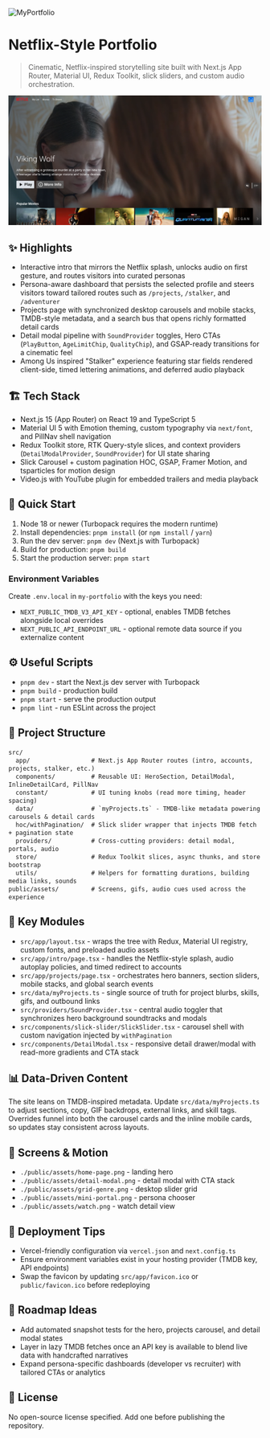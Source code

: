 ![MyPortfolio](https://socialify.git.ci/YagmurCemGul/MyPortfolio/image?custom_description=A+personal+portfolio+using+Next.js+App+Router+%2815%29%2C+React+19%2C+MUI%2C+Redux+Toolkit%2C+slick-carousel%2C+and+video.js.+Features+a+cinematic+hero%2C+a+Projects+page+with+desktop+sliders+and+a+mobile+stacked+layout%2C+plus+globally+tunable+UI+behaviors.&custom_language=JavaScript&description=1&font=Rokkitt&forks=1&issues=1&language=1&name=1&owner=1&pattern=Plus&pulls=1&stargazers=1&theme=Light)

# Netflix-Style Portfolio

> Cinematic, Netflix-inspired storytelling site built with Next.js App Router, Material UI, Redux Toolkit, slick sliders, and custom audio orchestration.

![Home screen](./public/assets/home-page.png)

## :sparkles: Highlights
- Interactive intro that mirrors the Netflix splash, unlocks audio on first gesture, and routes visitors into curated personas
- Persona-aware dashboard that persists the selected profile and steers visitors toward tailored routes such as `/projects`, `/stalker`, and `/adventurer`
- Projects page with synchronized desktop carousels and mobile stacks, TMDB-style metadata, and a search bus that opens richly formatted detail cards
- Detail modal pipeline with `SoundProvider` toggles, Hero CTAs (`PlayButton`, `AgeLimitChip`, `QualityChip`), and GSAP-ready transitions for a cinematic feel
- Among Us inspired "Stalker" experience featuring star fields rendered client-side, timed lettering animations, and deferred audio playback

## :building_construction: Tech Stack
- Next.js 15 (App Router) on React 19 and TypeScript 5
- Material UI 5 with Emotion theming, custom typography via `next/font`, and PillNav shell navigation
- Redux Toolkit store, RTK Query-style slices, and context providers (`DetailModalProvider`, `SoundProvider`) for UI state sharing
- Slick Carousel + custom pagination HOC, GSAP, Framer Motion, and tsparticles for motion design
- Video.js with YouTube plugin for embedded trailers and media playback

## :rocket: Quick Start
1. Node 18 or newer (Turbopack requires the modern runtime)
2. Install dependencies: `pnpm install` (or `npm install` / `yarn`)
3. Run the dev server: `pnpm dev` (Next.js with Turbopack)
4. Build for production: `pnpm build`
5. Start the production server: `pnpm start`

### Environment Variables
Create `.env.local` in `my-portfolio` with the keys you need:
- `NEXT_PUBLIC_TMDB_V3_API_KEY` - optional, enables TMDB fetches alongside local overrides
- `NEXT_PUBLIC_API_ENDPOINT_URL` - optional remote data source if you externalize content

## :gear: Useful Scripts
- `pnpm dev` - start the Next.js dev server with Turbopack
- `pnpm build` - production build
- `pnpm start` - serve the production output
- `pnpm lint` - run ESLint across the project

## :file_folder: Project Structure
```text
src/
  app/                 # Next.js App Router routes (intro, accounts, projects, stalker, etc.)
  components/          # Reusable UI: HeroSection, DetailModal, InlineDetailCard, PillNav
  constant/            # UI tuning knobs (read more timing, header spacing)
  data/                # `myProjects.ts` - TMDB-like metadata powering carousels & detail cards
  hoc/withPagination/  # Slick slider wrapper that injects TMDB fetch + pagination state
  providers/           # Cross-cutting providers: detail modal, portals, audio
  store/               # Redux Toolkit slices, async thunks, and store bootstrap
  utils/               # Helpers for formatting durations, building media links, sounds
public/assets/         # Screens, gifs, audio cues used across the experience
```

## :compass: Key Modules
- `src/app/layout.tsx` - wraps the tree with Redux, Material UI registry, custom fonts, and preloaded audio assets
- `src/app/intro/page.tsx` - handles the Netflix-style splash, audio autoplay policies, and timed redirect to accounts
- `src/app/projects/page.tsx` - orchestrates hero banners, section sliders, mobile stacks, and global search events
- `src/data/myProjects.ts` - single source of truth for project blurbs, skills, gifs, and outbound links
- `src/providers/SoundProvider.tsx` - central audio toggler that synchronizes hero background soundtracks and modals
- `src/components/slick-slider/SlickSlider.tsx` - carousel shell with custom navigation injected by `withPagination`
- `src/components/DetailModal.tsx` - responsive detail drawer/modal with read-more gradients and CTA stack

## :bar_chart: Data-Driven Content
The site leans on TMDB-inspired metadata. Update `src/data/myProjects.ts` to adjust sections, copy, GIF backdrops, external links, and skill tags. Overrides funnel into both the carousel cards and the inline mobile cards, so updates stay consistent across layouts.

## :camera_flash: Screens & Motion
- `./public/assets/home-page.png` - landing hero
- `./public/assets/detail-modal.png` - detail modal with CTA stack
- `./public/assets/grid-genre.png` - desktop slider grid
- `./public/assets/mini-portal.png` - persona chooser
- `./public/assets/watch.png` - watch detail view

## :triangular_flag_on_post: Deployment Tips
- Vercel-friendly configuration via `vercel.json` and `next.config.ts`
- Ensure environment variables exist in your hosting provider (TMDB key, API endpoints)
- Swap the favicon by updating `src/app/favicon.ico` or `public/favicon.ico` before redeploying

## :construction: Roadmap Ideas
- Add automated snapshot tests for the hero, projects carousel, and detail modal states
- Layer in lazy TMDB fetches once an API key is available to blend live data with handcrafted narratives
- Expand persona-specific dashboards (developer vs recruiter) with tailored CTAs or analytics

## :memo: License
No open-source license specified. Add one before publishing the repository.

